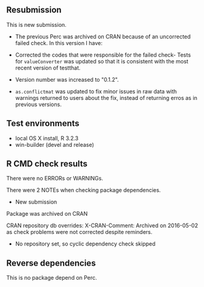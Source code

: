 ## Resubmission
This is new submission. 

* The previous Perc was archived on CRAN because of an uncorrected failed check. In this version I have:

* Corrected the codes that were responsible for the failed check- Tests for `valueConverter` was updated so that it is consistent with the most recent version of testthat.

* Version number was increased to "0.1.2".

* `as.conflictmat` was updated to fix minor issues in raw data with warnings returned to users about the fix, instead of returning erros as in previous versions.

## Test environments
* local OS X install, R 3.2.3
* win-builder (devel and release)

## R CMD check results
There were no ERRORs or WARNINGs.

There were 2 NOTEs when checking package dependencies. 
* New submission

Package was archived on CRAN

CRAN repository db overrides:
  X-CRAN-Comment: Archived on 2016-05-02 as check problems were not
    corrected despite reminders.

* No repository set, so cyclic dependency check skipped


## Reverse dependencies
This is no package depend on Perc.